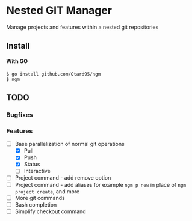 # Nested GIT Manager

Manage projects and features within a nested git repositories

## Install

#### With GO

```console
$ go install github.com/Otard95/ngm
$ ngm
```

## TODO

### Bugfixes

### Features

- [ ] Base parallelization of normal git operations
  - [x] Pull
  - [x] Push
  - [x] Status
  - [ ] Interactive
- [ ] Project command - add remove option
- [ ] Project command - add aliases for example `ngm p new` in place of `ngm project create`, and more
- [ ] More git commands
- [ ] Bash completion
- [ ] Simplify checkout command
